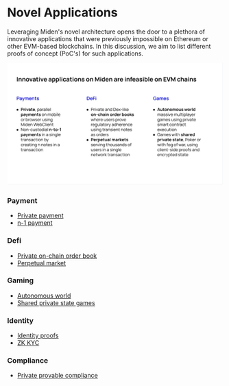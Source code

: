 # Novel Applications

Leveraging Miden's novel architecture opens the door to a plethora of innovative applications that were previously impossible on Ethereum or other EVM-based blockchains. In this discussion, we aim to list different proofs of concept (PoC's) for such applications.

![Novel applications](../assets/images/novel_ideas.jpeg)

### Payment

- [Private payment](./private_payment.md)
- [n-1 payment]()

### Defi

- [Private on-chain order book](https://github.com/0xPolygonMiden/examples/discussions/138)
- [Perpetual market]()

### Gaming

- [Autonomous world]()
- [Shared private state games]()

### Identity

- [Identity proofs]()
- [ZK KYC]()

### Compliance

- [Private provable compliance]()
